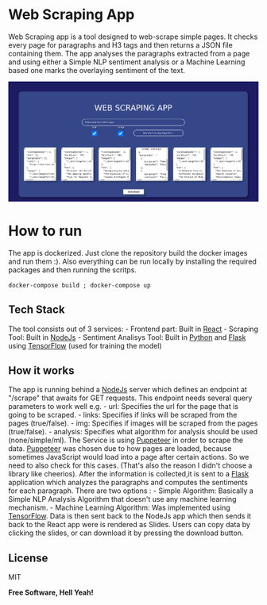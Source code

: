 # Web Scraping App

Web Scraping app is a tool designed to web-scrape simple pages. It checks every page for paragraphs and H3 tags and then returns a JSON file containing them. The app analyses the paragraphs extracted from a page and using either a Simple NLP sentiment analysis or a Machine Learning based one marks the overlaying sentiment of the text.

![App image](./wsa.png)


# How to run

The app is dockerized. Just clone the repository build the docker images and run them :).
Also everything can be run locally by installing the required packages and then running the scritps.
 ```
 docker-compose build ; docker-compose up
 ```

## Tech Stack

The tool consists out of 3 services:
	- Frontend part: Built in [React]
	- Scraping Tool: Built in [NodeJs]
	- Sentiment Analisys Tool: Built in [Python] and [Flask] using [TensorFlow] (used for training the model)

## How it works
The app is running behind a [NodeJs] server which defines an endpoint at "/scrape" that awaits for GET requests. This endpoint needs several query parameters to work well e.g. 
    - url: Specifies the url for the page that is going to be scraped.
    - links: Specifies if links will be scraped from the pages (true/false).
    - img: Specifies if images will be scraped from the pages (true/false).
    - analysis: Specifies what algorithm for analysis should be used (none/simple/ml).
The Service is using [Puppeteer] in order to scrape the data. [Puppeteer] was chosen due to how pages are loaded, because sometimes JavaScript would load into a page after certain actions. So we need to also check for this cases. (That's also the reason I didn't choose a library like cheerios).
After the information is collected,it is sent to a [Flask] application which analyzes the paragraphs and computes the sentiments for each paragraph. There are two options :
    - Simple Algorithm: Basically a Simple NLP Analysis Algorithm that doesn't use any machine learning mechanism.
    - Machine Learning Algorithm: Was implemented using [TensorFlow].
Data is then sent back to the NodeJs app which then sends it back to the React app were is rendered as Slides.
Users can copy data by clicking the slides, or can download it by pressing the download button.
 

## License

MIT

**Free Software, Hell Yeah!**

[//]: # (These are reference links used in the body of this note and get stripped out when the markdown processor does its job. There is no need to format nicely because it shouldn't be seen. Thanks SO - http://stackoverflow.com/questions/4823468/store-comments-in-markdown-syntax)
   [Python]: <https://www.python.org/>
   [NodeJs]: <https://nodejs.org/en>
   [React]: <https://react.dev/>
   [TensorFlow]: <https://www.tensorflow.org/>
   [Puppeteer]: <https://pptr.dev/>
   [Flask]: <https://flask.palletsprojects.com/en/3.0.x/>
